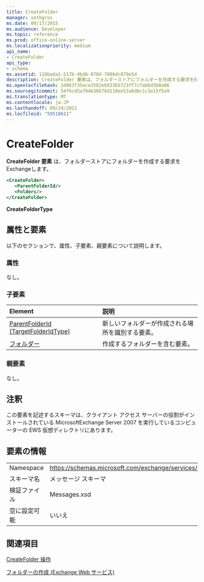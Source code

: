 ```yaml
---
title: CreateFolder
manager: sethgros
ms.date: 09/17/2015
ms.audience: Developer
ms.topic: reference
ms.prod: office-online-server
ms.localizationpriority: medium
api_name:
- CreateFolder
api_type:
- schema
ms.assetid: 110bada1-517b-4bd6-870d-7086dc879e5d
description: CreateFolder 要素は、フォルダーストアにフォルダーを作成する要求をExchangeします。
ms.openlocfilehash: 2d063f35ece2582e693365723ff7cfabbd3b8a06
ms.sourcegitcommit: 54f6cd5a704b36b76d110ee53a6d6c1c3e15f5a9
ms.translationtype: MT
ms.contentlocale: ja-JP
ms.lasthandoff: 09/24/2021
ms.locfileid: "59518611"
---
```

# <a name="createfolder"></a>CreateFolder

**CreateFolder 要素** は、フォルダーストアにフォルダーを作成する要求をExchangeします。 
  
```xml
<CreateFolder>
   <ParentFolderId/>
   <Folders/>
</CreateFolder>
```

 **CreateFolderType**
## <a name="attributes-and-elements"></a>属性と要素

以下のセクションで、属性、子要素、親要素について説明します。
  
### <a name="attributes"></a>属性

なし。
  
### <a name="child-elements"></a>子要素

|**Element**|**説明**|
|:-----|:-----|
|[ParentFolderId (TargetFolderIdType)](parentfolderid-targetfolderidtype.md) <br/> |新しいフォルダーが作成される場所を識別する要素。  <br/> |
|[フォルダー](folders-ex15websvcsotherref.md) <br/> |作成するフォルダーを含む要素。  <br/> |
   
### <a name="parent-elements"></a>親要素

なし。
  
## <a name="remarks"></a>注釈

この要素を記述するスキーマは、クライアント アクセス サーバーの役割がインストールされている MicrosoftExchange Server 2007 を実行しているコンピューターの EWS 仮想ディレクトリにあります。
  
## <a name="element-information"></a>要素の情報

|||
|:-----|:-----|
|Namespace  <br/> |https://schemas.microsoft.com/exchange/services/2006/messages  <br/> |
|スキーマ名  <br/> |メッセージ スキーマ  <br/> |
|検証ファイル  <br/> |Messages.xsd  <br/> |
|空に設定可能  <br/> |いいえ  <br/> |
   
## <a name="see-also"></a>関連項目



[CreateFolder 操作](createfolder-operation.md)


[フォルダーの作成 (Exchange Web サービス)](https://msdn.microsoft.com/library/3b15b0ec-8691-45ed-9a24-a91ff732d6cf%28Office.15%29.aspx)

